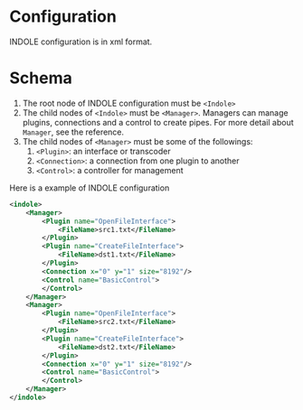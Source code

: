 # Configuration

INDOLE configuration is in xml format.

# Schema

1. The root node of INDOLE configuration must be `<Indole>`
2. The child nodes of `<Indole>` must be `<Manager>`. Managers can manage plugins, connections and a control to create pipes. For more detail about `Manager`, see the reference.
3. The child nodes of `<Manager>` must be some of the followings: 
   1. `<Plugin>`: an interface or transcoder 
   2. `<Connection>`: a connection from one plugin to another
   3. `<Control>`: a controller for management

Here is a example of INDOLE configuration

```xml
<indole>
    <Manager>
        <Plugin name="OpenFileInterface">
            <FileName>src1.txt</FileName>
        </Plugin>
        <Plugin name="CreateFileInterface">
            <FileName>dst1.txt</FileName>
        </Plugin>
        <Connection x="0" y="1" size="8192"/>
        <Control name="BasicControl">
        </Control>
    </Manager>
    <Manager>
        <Plugin name="OpenFileInterface">
            <FileName>src2.txt</FileName>
        </Plugin>
        <Plugin name="CreateFileInterface">
            <FileName>dst2.txt</FileName>
        </Plugin>
        <Connection x="0" y="1" size="8192"/>
        <Control name="BasicControl">
        </Control>
    </Manager>
</indole>
```
